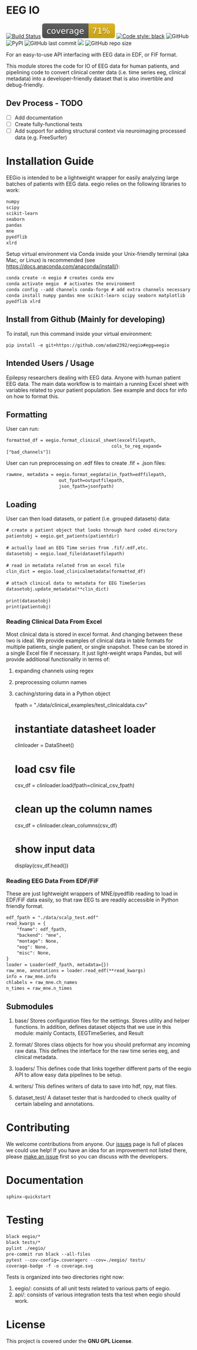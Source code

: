# EEG IO
[![Build Status](https://travis-ci.com/adam2392/eegio.svg?token=6sshyCajdyLy6EhT8YAq&branch=master)](https://travis-ci.com/adam2392/eegio)
[![Coverage Status](./coverage.svg)](./coverage.svg)
[![Code style: black](https://img.shields.io/badge/code%20style-black-000000.svg)](https://github.com/ambv/black)
![GitHub](https://img.shields.io/github/license/adam2392/eegio)
![PyPI](https://img.shields.io/pypi/v/eegio)
![GitHub last commit](https://img.shields.io/github/last-commit/adam2392/eegio)
<a href="https://codeclimate.com/github/adam2392/eegio/maintainability"><img src="https://api.codeclimate.com/v1/badges/2c7d5910e89350b967c8/maintainability" /></a>
![GitHub repo size](https://img.shields.io/github/repo-size/adam2392/eegio)

For an easy-to-use API interfacing with EEG data in EDF, or FIF format.

This module stores the code for IO of EEG data for human patients, and pipelining code to convert clinical center data (i.e. time series eeg, clinical metadata) into a developer-friendly dataset that is also invertible and debug-friendly.

## Dev Process - TODO

- [ ] Add documentation
- [ ] Create fully-functional tests
- [ ] Add support for adding structural context via neuroimaging processed data (e.g. FreeSurfer)

# Installation Guide
EEGio is intended to be a lightweight wrapper for easily analyzing large batches of patients with EEG data. eegio relies on the following libraries to work:

    numpy
    scipy
    scikit-learn
    seaborn
    pandas
    mne
    pyedflib
    xlrd
    
Setup virtual environment via Conda inside your Unix-friendly terminal (aka Mac, or Linux) is recommended (see https://docs.anaconda.com/anaconda/install/):


    conda create -n eegio # creates conda env
    conda activate eegio  # activates the environment
    conda config --add channels conda-forge # add extra channels necessary
    conda install numpy pandas mne scikit-learn scipy seaborn matplotlib pyedflib xlrd
    
## Install from Github (Mainly for developing)
To install, run this command inside your virtual environment:

    pip install -e git+https://github.com/adam2392/eegio#egg=eegio


## Intended Users / Usage

Epilepsy researchers dealing with EEG data. Anyone with human patient EEG data. The main data workflow is to maintain a running Excel sheet with variables related to your patient population. 
See example and docs for info on how to format this.

## Formatting
User can run:

    formatted_df = eegio.format_clinical_sheet(excelfilepath,
                                            cols_to_reg_expand=["bad_channels"])

User can run preprocessing on .edf files to create .fif + .json files:

    rawmne, metadata = eegio.format_eegdata(in_fpath=edffilepath,
                        out_fpath=outputfilepath,
                        json_fpath=jsonfpath)

## Loading
User can then load datasets, or patient (i.e. grouped datasets) data:
    
    # create a patient object that looks through hard coded directory
    patientobj = eegio.get_patients(patientdir)
    
    # actually load an EEG Time series from .fif/.edf,etc.
    datasetobj = eegio.load_file(datasetfilepath)
    
    # read in metadata related from an excel file
    clin_dict = eegio.load_clinicalmetadata(formatted_df)
    
    # attach clinical data to metadata for EEG TimeSeries
    datasetobj.update_metadata(**clin_dict)
    
    print(datasetobj)
    print(patientobj)
    
### Reading Clinical Data From Excel
Most clinical data is stored in excel format. And changing between these two is ideal. We provide examples of
clinical data in table formats for multiple patients, single patient, or single snapshot. These
can be stored in a single Excel file if necessary. It just light-weight wraps Pandas, but
will provide additional functionality in terms of:

1. expanding channels using regex
2. preprocessing column names
3. caching/storing data in a Python object


    fpath = "./data/clinical_examples/test_clinicaldata.csv"
    # instantiate datasheet loader
    clinloader = DataSheet()

    # load csv file
    csv_df = clinloader.load(fpath=clinical_csv_fpath)

    # clean up the column names
    csv_df = clinloader.clean_columns(csv_df)
    
    # show input data
    display(csv_df.head())
    
### Reading EEG Data From EDF/FiF
These are just lightweight wrappers of MNE/pyedflib reading to load in EDF/FiF data
easily, so that raw EEG ts are readily accessible in Python friendly format.    

    edf_fpath = "./data/scalp_test.edf"
    read_kwargs = {
        "fname": edf_fpath,
        "backend": "mne",
        "montage": None,
        "eog": None,
        "misc": None,
    }
    loader = Loader(edf_fpath, metadata={})
    raw_mne, annotations = loader.read_edf(**read_kwargs)
    info = raw_mne.info
    chlabels = raw_mne.ch_names
    n_times = raw_mne.n_times

## Submodules
1. base/
Stores configuration files for the settings. Stores utility and helper functions. In addition, defines dataset objects
that we use in this module: mainly Contacts, EEGTimeSeries, and Result

2. format/
Stores class objects for how you should preformat any incoming raw data. This defines the interface for the raw time series eeg, and clinical metadata.

3. loaders/
This defines code that links together different parts of the eegio API to allow easy data pipelines to be setup.

4. writers/
This defines writers of data to save into hdf, npy, mat files.

5. dataset_test/
A dataset tester that is hardcoded to check quality of certain labeling and annotations.

# Contributing
We welcome contributions from anyone. Our [issues](https://github.com/adam2392/eegio/issues) page is full of places we could use help! 
If you have an idea for an improvement not listed there, please [make an issue](https://github.com/adam2392/eegio/issues/new) first so you can discuss with the developers. 

# Documentation

    sphinx-quickstart
    

# Testing

    black eegio/*
    black tests/*
    pylint ./eegio/
    pre-commit run black --all-files
    pytest --cov-config=.coveragerc --cov=./eegio/ tests/
    coverage-badge -f -o coverage.svg

Tests is organized into two directories right now: 
1. eegio/: consists of all unit tests related to various parts of eegio.
2. api/: consists of various integration tests tha test when eegio should work.

# License

This project is covered under the **GNU GPL License**.